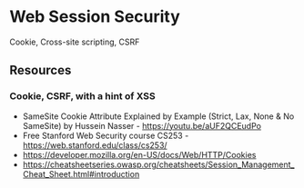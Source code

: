 # Web Session Security

Cookie, Cross-site scripting, CSRF

## Resources

### Cookie, CSRF, with a hint of XSS

- SameSite Cookie Attribute Explained by Example (Strict, Lax, None & No SameSite) by Hussein Nasser - https://youtu.be/aUF2QCEudPo
- Free Stanford Web Security course CS253 - https://web.stanford.edu/class/cs253/
- https://developer.mozilla.org/en-US/docs/Web/HTTP/Cookies
- https://cheatsheetseries.owasp.org/cheatsheets/Session_Management_Cheat_Sheet.html#introduction
